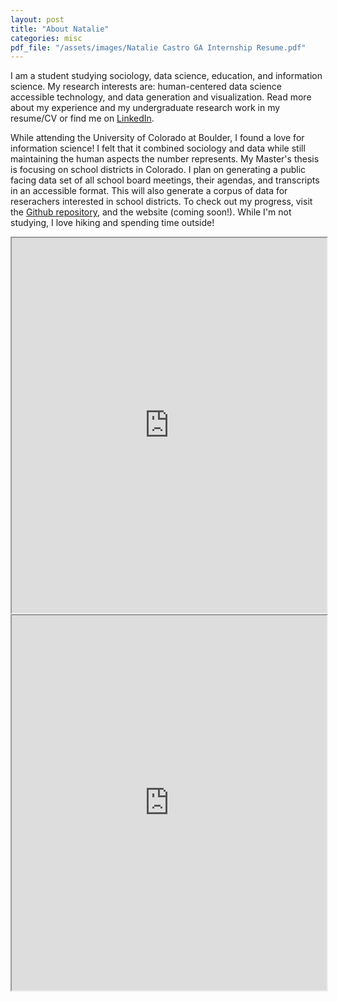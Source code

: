 ```yaml
---
layout: post
title: "About Natalie"
categories: misc
pdf_file: "/assets/images/Natalie Castro GA Internship Resume.pdf"
---
```


I am a student studying sociology, data science, education, and information science. My research interests are: human-centered data science accessible technology, and data generation and visualization. Read more about my experience and my undergraduate research work in my resume/CV or find me on [LinkedIn](https://www.linkedin.com/in/natalie-rm-castro?utm_source=share&utm_campaign=share_via&utm_content=profile&utm_medium=ios_app).


While attending the University of Colorado at Boulder, I found a love for information science! I felt that it combined sociology and data while still maintaining the human aspects the number represents. My Master's thesis is focusing on school districts in Colorado. I plan on generating a public facing data set of all school board meetings, their agendas, and transcripts in an accessible format. This will also generate a corpus of data for reserachers interested in school districts. To check out my progress, visit the [Github repository](https://github.com/CouncilDataProject/colorado-school-boards), and the website (coming soon!).  While I'm not studying, I love hiking and spending time outside! 

<iframe src="https://drive.google.com/file/d/1UqNWc9-2DZk4pw_G90LWfhgxf1cJO6vA/view?usp=drivesdk" width="100%" height="600px"></iframe>

<iframe src="https://drive.google.com/viewerng/viewer?embedded=true&url=https://drive.google.com/file/d/1UqNWc9-2DZk4pw_G90LWfhgxf1cJO6vA/view?usp=drivesdk" width="100%" height="600px"></iframe>

